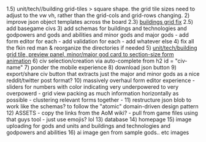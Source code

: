 1.5) unit/tech//building grid-tiles > square shape. the grid tile sizes need to adjust to the vw vh, rather than the grid-cols and grid-rows changing.
2) improve json object templates across the board
2.3) [buildings grid fix](https://github.com/asavschaeffer/AoM-civ_builder/issues/1)
2.5) add basegame civs
3) add schemas for buildings and technologies and godpowers and gods and abilities and minor gods and major gods
    - add form editor for each
    - add validation for each
    - add whatever else
4) fix all the fkin red man & reorganize the directories if needed
5) [unit/tech/building grid tile, preview panel, minor/major god card to section-size form animation](https://x.com/i/grok?conversation=1938943522117501432)
6) civ selection/creation via auto-complete from h2 id = "civ-name"
7) ponder the mobile experience
8) download json button
9) export/share civ button that extracts just the major and minor gods as a nice reddit/twitter post format?
10) massively overhaul form editor experience
    - sliders for numbers with color indicating very underpowered to very overpowerd
    - grid view packing as much information horizontally as possible
    - clustering relevant forms together
    - 
11) restructure json blob to work like the schemas? to follow the "atomic" domain-driven design pattern
12) ASSETS
    - copy the links from the AoM wiki?
    - pull from game files using that guys tool
    - just use emojis? lol
13) database
14) homepage
15) image uploading for gods and units and buildings and technologies and godpowers and abilities
16) ai image gen from sample gods.. etc images 


